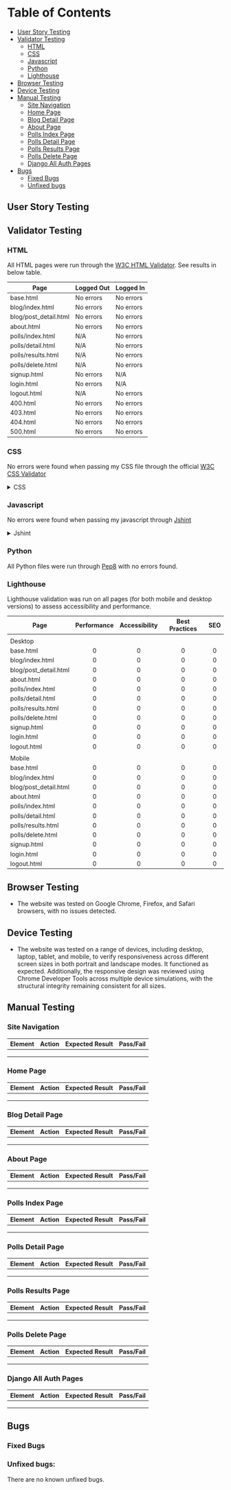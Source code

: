 # Table of Contents
- [User Story Testing](#user-story-testing)
- [Validator Testing](#validator-testing)
  * [HTML](#html)
  * [CSS](#css)
  * [Javascript](#javascript)
  * [Python](#python)
  * [Lighthouse](#lighthouse)
- [Browser Testing](#browser-testing)
- [Device Testing](#device-testing)
- [Manual Testing](#manual-testing)
  * [Site Navigation](#site-navigation)
  * [Home Page](#home-page)
  * [Blog Detail Page](#blog-detail-page)
  * [About Page](#about-page)
  * [Polls Index Page](#polls-index-page)
  * [Polls Detail Page](#polls-detail-page)
  * [Polls Results Page](#polls-results-page)
  * [Polls Delete Page](#polls-delete-page)
  * [Django All Auth Pages](#django-all-auth-pages)
- [Bugs](#bugs)
  * [Fixed Bugs](#fixed-bugs)
  * [Unfixed bugs](#unfixed-bugs)

## User Story Testing

## Validator Testing

### HTML

All HTML pages were run through the [W3C HTML Validator](https://validator.w3.org/). See results in below table.

| Page                   | Logged Out | Logged In |
|------------------------|------------|-----------|
| base.html              | No errors  | No errors |
| blog/index.html        | No errors  | No errors |
| blog/post_detail.html  | No errors  | No errors |
| about.html             | No errors  | No errors |
| polls/index.html       |    N/A     | No errors |
| polls/detail.html      |    N/A     | No errors |
| polls/results.html     |    N/A     | No errors |
| polls/delete.html      |    N/A     | No errors |
| signup.html            | No errors  |   N/A     |
| login.html             | No errors  |   N/A     |
| logout.html            |    N/A     | No errors |
| 400.html               | No errors  | No errors |
| 403.html               | No errors  | No errors |
| 404.html               | No errors  | No errors |
| 500.html               | No errors  | No errors |

### CSS
No errors were found when passing my CSS file through the official [W3C CSS Validator](https://jigsaw.w3.org/css-validator/)

 <details>

 <summary>CSS</summary>

![CSS Validation](docs/readme_images/css_validation.png)
 </details>

### Javascript
No errors were found when passing my javascript through [Jshint](https://jshint.com/) 

<details>

<summary>Jshint</summary>

![Jshint](docs/readme_images/jshint_validation.png)
</details>

### Python
All Python files were run through [Pep8](http://pep8online.com/) with no errors found.

### Lighthouse

Lighthouse validation was run on all pages (for both mobile and desktop versions) to assess accessibility and performance.

| Page                  | Performance  | Accessibility | Best Practices  | SEO |
|-----------------------|:------------:|:-------------:|:---------------:|:---:|
|                       |              |               |                 |     |
| Desktop               |              |               |                 |     |
| base.html             |            0 |             0 |               0 |   0 |
| blog/index.html       |            0 |             0 |               0 |   0 |
| blog/post_detail.html |            0 |             0 |               0 |   0 |
| about.html            |            0 |             0 |               0 |   0 |
| polls/index.html      |            0 |             0 |               0 |   0 |
| polls/detail.html     |            0 |             0 |               0 |   0 |
| polls/results.html    |            0 |             0 |               0 |   0 |
| polls/delete.html     |            0 |             0 |               0 |   0 |
| signup.html           |            0 |             0 |               0 |   0 |
| login.html            |            0 |             0 |               0 |   0 |
| logout.html           |            0 |             0 |               0 |   0 |
|                       |              |               |                 |     |
| Mobile                |              |               |                 |     |
| base.html             |            0 |             0 |               0 |   0 |
| blog/index.html       |            0 |             0 |               0 |   0 |
| blog/post_detail.html |            0 |             0 |               0 |   0 |
| about.html            |            0 |             0 |               0 |   0 |
| polls/index.html      |            0 |             0 |               0 |   0 |
| polls/detail.html     |            0 |             0 |               0 |   0 |
| polls/results.html    |            0 |             0 |               0 |   0 |
| polls/delete.html     |            0 |             0 |               0 |   0 |
| signup.html           |            0 |             0 |               0 |   0 |
| login.html            |            0 |             0 |               0 |   0 |
| logout.html           |            0 |             0 |               0 |   0 |

## Browser Testing
- The website was tested on Google Chrome, Firefox, and Safari browsers, with no issues detected.

## Device Testing
- The website was tested on a range of devices, including desktop, laptop, tablet, and mobile, to verify responsiveness across different screen sizes in both portrait and landscape modes. It functioned as expected. Additionally, the responsive design was reviewed using Chrome Developer Tools across multiple device simulations, with the structural integrity remaining consistent for all sizes.

## Manual Testing

### Site Navigation
| Element               | Action     | Expected Result                                                    | Pass/Fail |
|-----------------------|------------|--------------------------------------------------------------------|-----------|
|                       |            |                                                                    |           |
|                       |            |                                                                    |           |
|                       |            |                                                                    |           |

### Home Page
| Element               | Action  | Expected Result                 | Pass/Fail |
|-----------------------|---------|---------------------------------|-----------|
|                       |         |                                 |           |
|                       |         |                                 |           |
|                       |         |                                 |           |

### Blog Detail Page
| Element               | Action  | Expected Result                 | Pass/Fail |
|-----------------------|---------|---------------------------------|-----------|
|                       |         |                                 |           |
|                       |         |                                 |           |
|                       |         |                                 |           |

### About Page
| Element               | Action  | Expected Result                 | Pass/Fail |
|-----------------------|---------|---------------------------------|-----------|
|                       |         |                                 |           |
|                       |         |                                 |           |
|                       |         |                                 |           |

### Polls Index Page
| Element               | Action  | Expected Result                 | Pass/Fail |
|-----------------------|---------|---------------------------------|-----------|
|                       |         |                                 |           |
|                       |         |                                 |           |
|                       |         |                                 |           |

### Polls Detail Page
| Element               | Action  | Expected Result                 | Pass/Fail |
|-----------------------|---------|---------------------------------|-----------|
|                       |         |                                 |           |
|                       |         |                                 |           |
|                       |         |                                 |           |

### Polls Results Page
| Element               | Action  | Expected Result                 | Pass/Fail |
|-----------------------|---------|---------------------------------|-----------|
|                       |         |                                 |           |
|                       |         |                                 |           |
|                       |         |                                 |           |

### Polls Delete Page
| Element               | Action  | Expected Result                 | Pass/Fail |
|-----------------------|---------|---------------------------------|-----------|
|                       |         |                                 |           |
|                       |         |                                 |           |
|                       |         |                                 |           |

### Django All Auth Pages
| Element               | Action  | Expected Result                 | Pass/Fail |
|-----------------------|---------|---------------------------------|-----------|
|                       |         |                                 |           |
|                       |         |                                 |           |
|                       |         |                                 |           |

## Bugs 

### Fixed Bugs

### Unfixed bugs:
There are no known unfixed bugs. 
